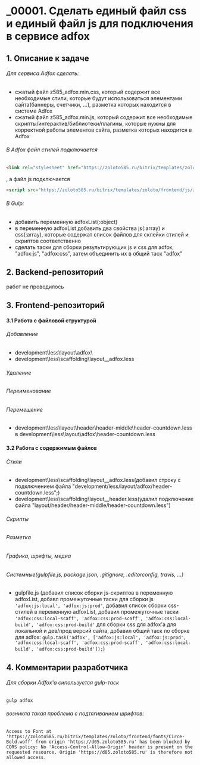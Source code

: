 # _00001. Сделать единый файл css и единый файл js для подключения в сервисе adfox

## 1. Описание к задаче

###### Для сервиса Adfox сделать:

 - сжатый файл z585_adfox.min.css, который содержит все необходимые стили, которые будут использоваться элементами сайта(баннеры, счетчики, ...), разметка которых находится в системе Adfox
 - сжатый файл z585_adfox.min.js, который содержит все необходимые скрипты/интерактив/библиотеки/плагины, которые нужны для корректной работы элементов сайта, разметка которых находится в Adfox

###### В Adfox файл стилей подключается

```html
<link rel="stylesheet" href="https://zoloto585.ru/bitrix/templates/zoloto/frontend/css/z585_adfox.min.css" type="text/css">
```

, а файл js подключается

```html
<script src="https://zoloto585.ru/bitrix/templates/zoloto/frontend/js/z585_adfox.min.js"></script>
```


###### В Gulp:
 - добавить переменную adfoxList(:object)
 - в переменную adfoxList добавить два свойства js(:array) и css(:array), которые содержат список файлов для склейки стилей и скриптов соответственно
 - сделать таски для сборки результирующих js и css для adfox, "adfox:js", "adfox:css", затем объединить их в общий таск "adfox"




## 2. Backend-репозиторий
работ не проводилось

## 3. Frontend-репозиторий

#### 3.1 Работа с файловой структурой
###### Добавление
 - development\less\layout\adfox\
 - development\less\scaffolding\layout__adfox.less

###### Удаление

###### Переименование

###### Перемещение
 - development\less\layout\header\header-middle\header-countdown.less  в  development\less\layout\adfox\header-countdown.less

#### 3.2 Работа с содержимым файлов

###### Стили
 - development\less\scaffolding\layout__adfox.less(добавил строку с подключением файла "development/less/layout/adfox/header-countdown.less";)
 - development\less\scaffolding\layout__header.less(удалил подключение файла "layout/header/header-middle/header-countdown.less")

###### Скрипты
###### Разметка
###### Графика, шрифты, медиа
###### Системные(gulpfile.js, package.json, .gitignore, .editorconfig, travis, ...)
 - gulpfile.js (добавил список сборки js-скриптов в переменную adfoxList, добавл промежуточные таски для сборки js `'adfox:js:local', 'adfox:js:prod'`, добавил список сборки css-стилей в переменную adfoxList, добавил промежуточные таски `'adfox:css:local-scaff', 'adfox:css:prod-scaff', 'adfox:css:local-build', 'adfox:css:prod-build'` для сборки css для adfox'а для локальной и дев/прод версий сайта, добавил общий таск по сборке для adfox: `gulp.task('adfox', ['adfox:js:local', 'adfox:js:prod', 'adfox:css:local-scaff', 'adfox:css:prod-scaff', 'adfox:css:local-build', 'adfox:css:prod-build']);`)



## 4. Комментарии разработчика

###### Для сборки Adfox'а сипользуется gulp-таск

```gulp adfox```

###### возникла такая проблема с подтягиванием шрифтов:

```
Access to Font at 'https://zoloto585.ru/bitrix/templates/zoloto/frontend/fonts/Circe-Bold.woff' from origin 'https://d05.zoloto585.ru' has been blocked by CORS policy: No 'Access-Control-Allow-Origin' header is present on the requested resource. Origin 'https://d05.zoloto585.ru' is therefore not allowed access.
```